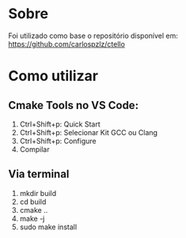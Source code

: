 # Sobre
Foi utilizado como base o repositório disponível em: https://github.com/carlospzlz/ctello

# Como utilizar
## Cmake Tools no VS Code:
1. Ctrl+Shift+p: Quick Start
2. Ctrl+Shift+p: Selecionar Kit GCC ou Clang
3. Ctrl+Shift+p: Configure
4. Compilar

## Via terminal
1. mkdir build
2. cd build
3. cmake ..
4. make -j
5. sudo make install
